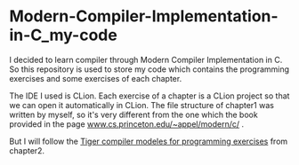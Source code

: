 # Modern-Compiler-Implementation-in-C_my-code
  I decided to learn compiler through Modern Compiler Implementation in C. So this repository is used to store my code which contains the programming exercises and some exercises of each chapter. 
  
  The IDE I used is CLion. Each exercise of a chapter is a CLion project so that we can open it automatically in CLion. The file structure of chapter1 was written by myself, so it's very different from the one which the book provided in the page www.cs.princeton.edu/~appel/modern/c/ .
  
  But I will follow the [Tiger compiler modeles for programming exercises](http://www.cs.princeton.edu/~appel/modern/c/) from chapter2.
